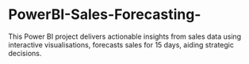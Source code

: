 # PowerBI-Sales-Forecasting-
This Power BI project delivers actionable insights from sales data using interactive visualisations, forecasts sales for 15 days, aiding strategic decisions.
